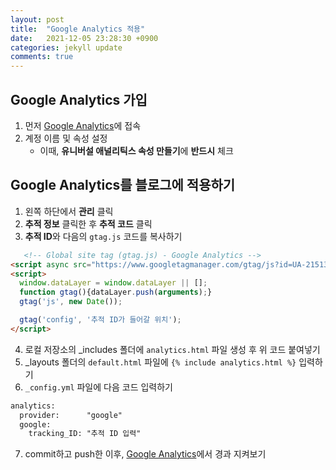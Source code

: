 ```yaml
---
layout: post
title:  "Google Analytics 적용"
date:   2021-12-05 23:28:30 +0900
categories: jekyll update
comments: true
---
```


## Google Analytics 가입
1. 먼저 [Google Analytics]에 접속
2. 계정 이름 및 속성 설정
   - 이때, **유니버설 애널리틱스 속성 만들기**에 **반드시** 체크

[Google Analytics]: "https://analytics.google.com/analytics/web/"

## Google Analytics를 블로그에 적용하기
1. 왼쪽 하단에서 **관리** 클릭
2. **추적 정보** 클릭한 후 **추적 코드** 클릭
3. **추적 ID**와 다음의 ```gtag.js``` 코드를 복사하기
```html
   <!-- Global site tag (gtag.js) - Google Analytics -->
<script async src="https://www.googletagmanager.com/gtag/js?id=UA-215132491-1"></script>
<script>
  window.dataLayer = window.dataLayer || [];
  function gtag(){dataLayer.push(arguments);}
  gtag('js', new Date());

  gtag('config', '추적 ID가 들어갈 위치');
</script>
```
4. 로컬 저장소의 _includes 폴더에 ```analytics.html``` 파일 생성 후 위 코드 붙여넣기
5. _layouts 폴더의 ```default.html``` 파일에 ```{% include analytics.html %}``` 입력하기
6. ```_config.yml``` 파일에 다음 코드 입력하기
```html
analytics:
  provider:      "google"
  google:
    tracking_ID: "추적 ID 입력"
```
7. commit하고 push한 이후, [Google Analytics]에서 경과 지켜보기 
